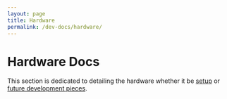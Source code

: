 ```yaml
---
layout: page
title: Hardware
permalink: /dev-docs/hardware/
---
```


# Hardware Docs

This section is dedicated to detailing the hardware whether it be [setup](setup.md) or [future development pieces](future-development.md).